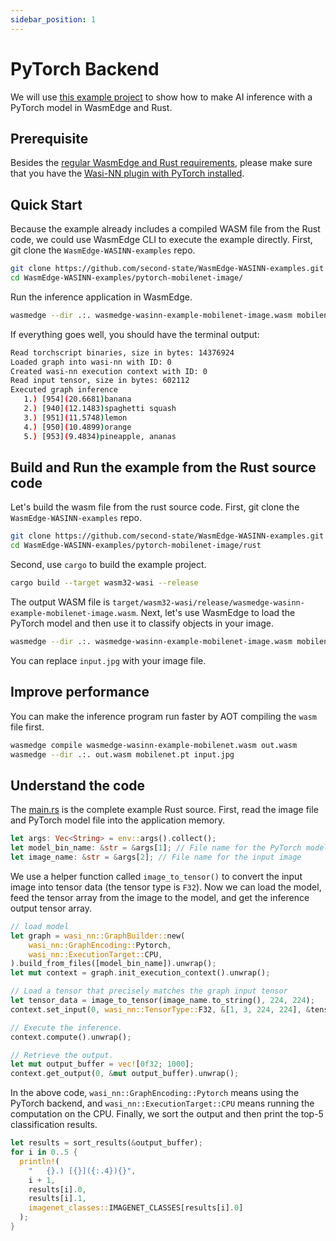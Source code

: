 ```yaml
---
sidebar_position: 1
---
```


# PyTorch Backend

We will use [this example project](https://github.com/second-state/WasmEdge-WASINN-examples/tree/master/pytorch-mobilenet-image) to show how to make AI inference with a PyTorch model in WasmEdge and Rust.

## Prerequisite

Besides the [regular WasmEdge and Rust requirements](../../rust/setup.md), please make sure that you have the [Wasi-NN plugin with PyTorch installed](../../../start/install.md#wasi-nn-plug-in-with-pytorch-backend).

## Quick Start

Because the example already includes a compiled WASM file from the Rust code, we could use WasmEdge CLI to execute the example directly. First, git clone the `WasmEdge-WASINN-examples` repo.

```bash
git clone https://github.com/second-state/WasmEdge-WASINN-examples.git
cd WasmEdge-WASINN-examples/pytorch-mobilenet-image/
```

Run the inference application in WasmEdge.

```bash
wasmedge --dir .:. wasmedge-wasinn-example-mobilenet-image.wasm mobilenet.pt input.jpg
```

If everything goes well, you should have the terminal output:

```bash
Read torchscript binaries, size in bytes: 14376924
Loaded graph into wasi-nn with ID: 0
Created wasi-nn execution context with ID: 0
Read input tensor, size in bytes: 602112
Executed graph inference
   1.) [954](20.6681)banana
   2.) [940](12.1483)spaghetti squash
   3.) [951](11.5748)lemon
   4.) [950](10.4899)orange
   5.) [953](9.4834)pineapple, ananas
```

## Build and Run the example from the Rust source code

Let's build the wasm file from the rust source code. First, git clone the `WasmEdge-WASINN-examples` repo.

```bash
git clone https://github.com/second-state/WasmEdge-WASINN-examples.git
cd WasmEdge-WASINN-examples/pytorch-mobilenet-image/rust
```

Second, use `cargo` to build the example project.

```bash
cargo build --target wasm32-wasi --release
```

The output WASM file is `target/wasm32-wasi/release/wasmedge-wasinn-example-mobilenet-image.wasm`. Next, let's use WasmEdge to load the PyTorch model and then use it to classify objects in your image.

```bash
wasmedge --dir .:. wasmedge-wasinn-example-mobilenet-image.wasm mobilenet.pt input.jpg
```

You can replace `input.jpg` with your image file.

## Improve performance

You can make the inference program run faster by AOT compiling the `wasm` file first.

```bash
wasmedge compile wasmedge-wasinn-example-mobilenet.wasm out.wasm
wasmedge --dir .:. out.wasm mobilenet.pt input.jpg
```

## Understand the code

The [main.rs](https://github.com/second-state/WasmEdge-WASINN-examples/tree/master/pytorch-mobilenet-image/rust/src/main.rs) is the complete example Rust source. First, read the image file and PyTorch model file into the application memory. 

```rust
let args: Vec<String> = env::args().collect();
let model_bin_name: &str = &args[1]; // File name for the PyTorch model
let image_name: &str = &args[2]; // File name for the input image
```

We use a helper function called `image_to_tensor()` to convert the input image into tensor data (the tensor type is `F32`). Now we can load the model, feed the tensor array from the image to the model, and get the inference output tensor array.

```rust
// load model
let graph = wasi_nn::GraphBuilder::new(
    wasi_nn::GraphEncoding::Pytorch,
    wasi_nn::ExecutionTarget::CPU,
).build_from_files([model_bin_name]).unwrap();
let mut context = graph.init_execution_context().unwrap();

// Load a tensor that precisely matches the graph input tensor
let tensor_data = image_to_tensor(image_name.to_string(), 224, 224);
context.set_input(0, wasi_nn::TensorType::F32, &[1, 3, 224, 224], &tensor_data).unwrap();

// Execute the inference.
context.compute().unwrap();

// Retrieve the output.
let mut output_buffer = vec![0f32; 1000];
context.get_output(0, &mut output_buffer).unwrap();
```

In the above code, `wasi_nn::GraphEncoding::Pytorch` means using the PyTorch backend, and `wasi_nn::ExecutionTarget::CPU` means running the computation on the CPU. Finally, we sort the output and then print the top-5 classification results.

```rust
let results = sort_results(&output_buffer);
for i in 0..5 {
  println!(
    "   {}.) [{}]({:.4}){}",
    i + 1,
    results[i].0,
    results[i].1,
    imagenet_classes::IMAGENET_CLASSES[results[i].0]
  );
}
```
